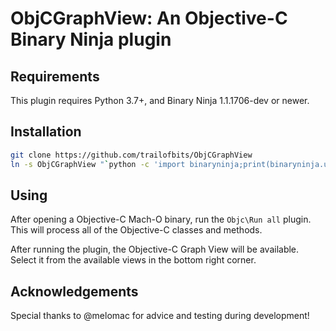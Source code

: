 # ObjCGraphView: An Objective-C Binary Ninja plugin

## Requirements
This plugin requires Python 3.7+, and Binary Ninja 1.1.1706-dev or newer.

## Installation
```sh
git clone https://github.com/trailofbits/ObjCGraphView
ln -s ObjCGraphView "`python -c 'import binaryninja;print(binaryninja.user_plugin_path())'`"
```

## Using
After opening a Objective-C Mach-O binary, run the `Objc\Run all` plugin. This will process all of the Objective-C classes and methods.

After running the plugin, the Objective-C Graph View will be available. Select it from the available views in the bottom right corner.

## Acknowledgements
Special thanks to @melomac for advice and testing during development!